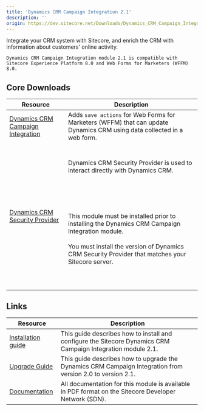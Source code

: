 ```yaml
---
title: 'Dynamics CRM Campaign Integration 2.1'
description: ''
origin: https://dev.sitecore.net/Downloads/Dynamics_CRM_Campaign_Integration_module/2x/Dynamics_CRM_Campaign_Integration_21.aspx
---
```


Integrate your CRM system with Sitecore, and enrich the CRM with information about customers' online activity.

`Dynamics CRM Campaign Integration module 2.1 is compatible with Sitecore Experience Platform 8.0 and Web Forms for Marketers (WFFM) 8.0.`

## Core Downloads

| Resource                                                                                                                                                                                                                                                                 | Description                                                                                                                                                                                                                                                                                                                                                                                                                 |
| ------------------------------------------------------------------------------------------------------------------------------------------------------------------------------------------------------------------------------------------------------------------------ | --------------------------------------------------------------------------------------------------------------------------------------------------------------------------------------------------------------------------------------------------------------------------------------------------------------------------------------------------------------------------------------------------------------------------- |
| [Dynamics CRM Campaign Integration](https://scdp.blob.core.windows.net/downloads/Dynamics%20CRM%20Campaign%20Integration%20module/2x/Dynamics%20CRM%20Campaign%20Integration%2021/Secure/Dynamics%20CRM%20Campaign%20Integration%20for%20WFFM%202.1%20rev.%20141222.zip) | Adds `save actions` for Web Forms for Marketers (WFFM) that can update Dynamics CRM using data collected in a web form.                                                                                                                                                                                                                                                                                                     |
| [Dynamics CRM Security Provider](/downloads/Dynamics_CRM_Security_Provider)                                                                                                                                                                                              | <br /><br />Dynamics CRM Security Provider is used to interact directly with Dynamics CRM.<br /><br /> <Alert variant='warning' mb={4}><br /> <AlertIcon /><br /> <br /><br />This module must be installed prior to installing the Dynamics CRM Campaign Integration module.<br /><br />You must install the version of Dynamics CRM Security Provider that matches your Sitecore server.<br /><br /><br /> </Alert><br /> |

## Links

| Resource                                                                                                                                                                                                                                              | Description                                                                                                  |
| ----------------------------------------------------------------------------------------------------------------------------------------------------------------------------------------------------------------------------------------------------- | ------------------------------------------------------------------------------------------------------------ |
| [Installation guide](https://scdp.blob.core.windows.net/downloads/Dynamics%20CRM%20Campaign%20Integration%20module/2x/Dynamics%20CRM%20Campaign%20Integration%2021/Secure/Dynamics%20CRM%20Campaign%20Integration%202%201%20Installation%20Guide.pdf) | This guide describes how to install and configure the Sitecore Dynamics CRM Campaign Integration module 2.1. |
| [Upgrade Guide](https://scdp.blob.core.windows.net/downloads/Dynamics%20CRM%20Campaign%20Integration%20module/2x/Dynamics%20CRM%20Campaign%20Integration%2021/Secure/Dynamics%20CRM%20Campaign%20Integration%202%201%20Upgrade%20Guide.pdf)           | This guide describes how to upgrade the Dynamics CRM Campaign Integration from version 2.0 to version 2.1.   |
| [Documentation](https://sdn.sitecore.net/Products/Dynamics%20CRM%20Campaign%20Integration/DCRMCI21/Documentation)                                                                                                                                     | All documentation for this module is available in PDF format on the Sitecore Developer Network (SDN).        |
